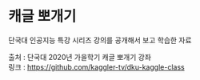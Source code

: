 # 캐글 뽀개기

단국대 인공지능 특강 시리즈 강의를 공개해서 보고 학습한 자료  

출처 : 단국대 2020년 가을학기 캐글 뽀개기 강좌  
링크 : https://github.com/kaggler-tv/dku-kaggle-class  